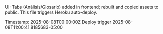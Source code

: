 UI: Tabs (Análisis/Glosario) added in frontend; rebuilt and copied assets to public. This file triggers Heroku auto-deploy.

Timestamp: 2025-08-08T00:00:00Z
Deploy trigger 2025-08-08T11:00:41.8185683-05:00
